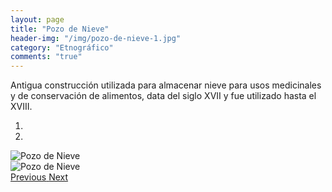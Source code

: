 ```yaml
---
layout: page
title: "Pozo de Nieve"
header-img: "/img/pozo-de-nieve-1.jpg"
category: "Etnográfico"
comments: "true"
---
```



Antigua construcción utilizada para almacenar nieve para usos medicinales y de conservación de alimentos, data del siglo XVII y fue utilizado hasta el XVIII. 



<div id="myCarousel" class="carousel slide" data-ride="carousel">
  <!-- Indicators -->
  <ol class="carousel-indicators">
    <li data-target="#myCarousel" data-slide-to="0" class="active"></li>    <li data-target="#myCarousel" data-slide-to="1"></li>
  </ol>
  <!-- Wrapper for slides -->
  <div class="carousel-inner" role="listbox">
    <div class="item active">
      <img src="{{ site.github.url }}/img/pozo-de-nieve-1.jpg" alt="Pozo de Nieve">
    </div>
    <div class="item">
      <img src="{{ site.github.url }}/img/pozo-de-nieve-2.jpg" alt="Pozo de Nieve">
    </div>
  <!-- Left and right controls -->
  <a class="left carousel-control" href="#myCarousel" role="button" data-slide="prev">
    <span class="glyphicon glyphicon-chevron-left" aria-hidden="true"></span>
    <span class="sr-only">Previous</span>
  </a>
  <a class="right carousel-control" href="#myCarousel" role="button" data-slide="next">
    <span class="glyphicon glyphicon-chevron-right" aria-hidden="true"></span>
    <span class="sr-only">Next</span>
  </a>
</div>


